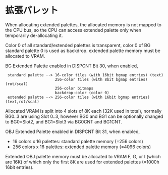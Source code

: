 # 拡張パレット

When allocating extended palettes, the allocated memory is not mapped to the CPU bus, so the CPU can access extended palette only when temporarily de-allocating it.

Color 0 of all standard/extended palettes is transparent, color 0 of BG standard palette 0 is used as backdrop. extended palette memory must be allocated to VRAM.

BG Extended Palette enabled in DISPCNT Bit 30, when enabled,

```
 standard palette --> 16-color tiles (with 16bit bgmap entries) (text)
                      256-color tiles (with 8bit bgmap entries) (rot/scal)
                      256-color bitmaps
                      backdrop-color (color 0)
 extended palette --> 256-color tiles (with 16bit bgmap entries)(text,rot/scal)
```

Allocated VRAM is split into 4 slots of 8K each (32K used in total), normally BG0..3 are using Slot 0..3, however BG0 and BG1 can be optionally changed to BG0=Slot2, and BG1=Slot3 via BG0CNT and BG1CNT.

OBJ Extended Palette enabled in DISPCNT Bit 31, when enabled,

- 16 colors x 16 palettes: standard palette memory (=256 colors)
- 256 colors x 16 palettes: extended palette memory (=4096 colors)

Extended OBJ palette memory must be allocated to VRAM F, G, or I (which are 16K) of which only the first 8K are used for extended palettes (=1000h 16bit entries).

